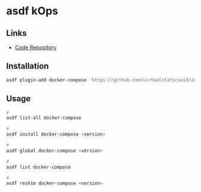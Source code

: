 # asdf kOps

## Links

- [Code Repository](https://github.com/virtualstaticvoid/asdf-docker-compose)

## Installation

```sh
asdf plugin-add docker-compose 'https://github.com/virtualstaticvoid/asdf-docker-compose.git'
```

## Usage

```sh
#
asdf list-all docker-compose

#
asdf install docker-compose <version>

#
asdf global docker-compose <version>

#
asdf list docker-compose

#
asdf reshim docker-compose <version>
```
